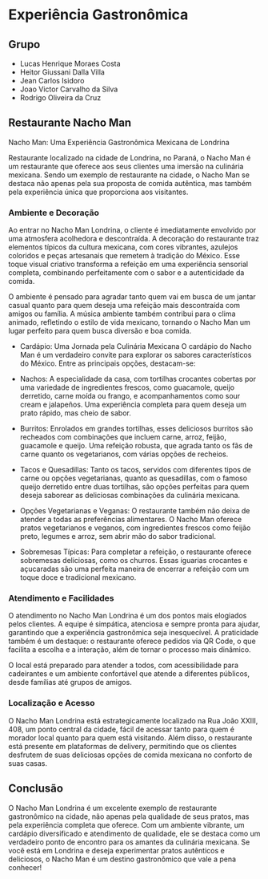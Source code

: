 # Experiência Gastronômica

## Grupo
* Lucas Henrique Moraes Costa
* Heitor Giussani Dalla Villa
* Jean Carlos Isidoro
* Joao Victor Carvalho da Silva
* Rodrigo Oliveira da Cruz


## Restaurante Nacho Man

Nacho Man: Uma Experiência Gastronômica Mexicana de Londrina

Restaurante localizado na  cidade de Londrina, no Paraná, o Nacho Man é um restaurante que oferece aos seus clientes uma imersão na culinária mexicana. Sendo um exemplo de restaurante na cidade, o Nacho Man se destaca não apenas pela sua proposta de comida autêntica, mas também pela experiência única que proporciona aos visitantes.

### Ambiente e Decoração
Ao entrar no Nacho Man Londrina, o cliente é imediatamente envolvido por uma atmosfera acolhedora e descontraída. A decoração do restaurante traz elementos típicos da cultura mexicana, com cores vibrantes, azulejos coloridos e peças artesanais que remetem à tradição do México. Esse toque visual criativo transforma a refeição em uma experiência sensorial completa, combinando perfeitamente com o sabor e a autenticidade da comida.

O ambiente é pensado para agradar tanto quem vai em busca de um jantar casual quanto para quem deseja uma refeição mais descontraída com amigos ou família. A música ambiente também contribui para o clima animado, refletindo o estilo de vida mexicano, tornando o Nacho Man um lugar perfeito para quem busca diversão e boa comida.

* Cardápio: Uma Jornada pela Culinária Mexicana
O cardápio do Nacho Man é um verdadeiro convite para explorar os sabores característicos do México. Entre as principais opções, destacam-se:

* Nachos: A especialidade da casa, com tortilhas crocantes cobertas por uma variedade de ingredientes frescos, como guacamole, queijo derretido, carne moída ou frango, e acompanhamentos como sour cream e jalapeños. Uma experiência completa para quem deseja um prato rápido, mas cheio de sabor.

* Burritos: Enrolados em grandes tortilhas, esses deliciosos burritos são recheados com combinações que incluem carne, arroz, feijão, guacamole e queijo. Uma refeição robusta, que agrada tanto os fãs de carne quanto os vegetarianos, com várias opções de recheios.

* Tacos e Quesadillas: Tanto os tacos, servidos com diferentes tipos de carne ou opções vegetarianas, quanto as quesadillas, com o famoso queijo derretido entre duas tortilhas, são opções perfeitas para quem deseja saborear as deliciosas combinações da culinária mexicana.

* Opções Vegetarianas e Veganas: O restaurante também não deixa de atender a todas as preferências alimentares. O Nacho Man oferece pratos vegetarianos e veganos, com ingredientes frescos como feijão preto, legumes e arroz, sem abrir mão do sabor tradicional.

* Sobremesas Típicas: Para completar a refeição, o restaurante oferece sobremesas deliciosas, como os churros. Essas iguarias crocantes e açucaradas são uma perfeita maneira de encerrar a refeição com um toque doce e tradicional mexicano.

### Atendimento e Facilidades
O atendimento no Nacho Man Londrina é um dos pontos mais elogiados pelos clientes. A equipe é simpática, atenciosa e sempre pronta para ajudar, garantindo que a experiência gastronômica seja inesquecível. A praticidade também é um destaque: o restaurante oferece pedidos via QR Code, o que facilita a escolha e a interação, além de tornar o processo mais dinâmico.

O local está preparado para atender a todos, com acessibilidade para cadeirantes e um ambiente confortável que atende a diferentes públicos, desde famílias até grupos de amigos.

### Localização e Acesso
O Nacho Man Londrina está estrategicamente localizado na Rua João XXIII, 408, um ponto central da cidade, fácil de acessar tanto para quem é morador local quanto para quem está visitando. Além disso, o restaurante está presente em plataformas de delivery, permitindo que os clientes desfrutem de suas deliciosas opções de comida mexicana no conforto de suas casas.

## Conclusão
O Nacho Man Londrina é um excelente exemplo de restaurante gastronômico na cidade, não apenas pela qualidade de seus pratos, mas pela experiência completa que oferece. Com um ambiente vibrante, um cardápio diversificado e atendimento de qualidade, ele se destaca como um verdadeiro ponto de encontro para os amantes da culinária mexicana. Se você está em Londrina e deseja experimentar pratos autênticos e deliciosos, o Nacho Man é um destino gastronômico que vale a pena conhecer!